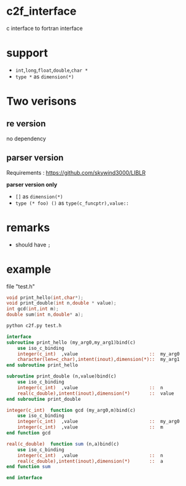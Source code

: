 # c2f_interface
c interface to fortran interface
# support
-  `int`,`long`,`float`,`double`,`char *`
- `type *` as `dimension(*)`

# Two verisons
## re version
no dependency
## parser version
Requirements : https://github.com/skywind3000/LIBLR

**parser version only**
- `[]` as `dimension(*)`
- `type (* foo) ()` as `type(c_funcptr),value::`

# remarks
- should have `;`

# example

 file "test.h" 
 
``` c
void print_hello(int,char*);
void print_double(int n,double * value);
int gcd(int,int m);
double sum(int n,double* a);
```
``` sh
python c2f.py test.h
```
``` fortran
interface
subroutine print_hello (my_arg0,my_arg1)bind(c)
    use iso_c_binding
    integer(c_int)  ,value                          ::  my_arg0
    character(len=c_char),intent(inout),dimension(*)::  my_arg1
end subroutine print_hello

subroutine print_double (n,value)bind(c)
    use iso_c_binding
    integer(c_int)  ,value                          ::  n
    real(c_double),intent(inout),dimension(*)       ::  value
end subroutine print_double

integer(c_int)  function gcd (my_arg0,m)bind(c)
    use iso_c_binding
    integer(c_int)  ,value                          ::  my_arg0
    integer(c_int)  ,value                          ::  m
end function gcd

real(c_double)  function sum (n,a)bind(c)
    use iso_c_binding
    integer(c_int)  ,value                          ::  n
    real(c_double),intent(inout),dimension(*)       ::  a
end function sum

end interface
```
